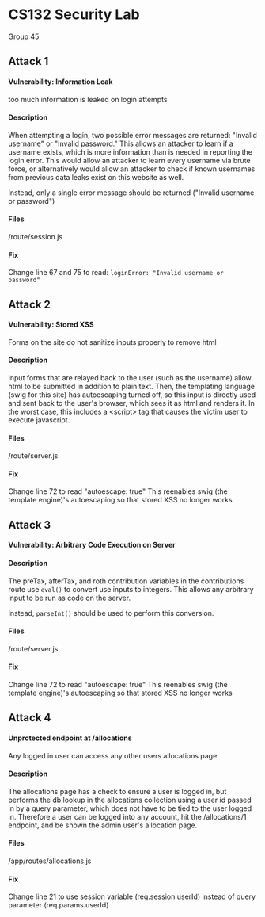 # CS132 Security Lab
Group 45

## Attack 1
#### Vulnerability: Information Leak
too much information is leaked on login attempts

#### Description
When attempting a login, two possible error messages are returned: "Invalid username" or "Invalid password." This allows an attacker to learn if a username exists, which is more information than is needed in reporting the login error. This would allow an attacker to learn every username via brute force, or alternatively would allow an attacker to check if known usernames from previous data leaks exist on this website as well.

Instead, only a single error message should be returned ("Invalid username or password")


#### Files
/route/session.js

#### Fix
Change line 67 and 75 to read: `loginError: "Invalid username or password"`


## Attack 2
#### Vulnerability: Stored XSS
Forms on the site do not sanitize inputs properly to remove html

#### Description
Input forms that are relayed back to the user (such as the username) allow html to be submitted in addition to plain text. Then, the templating language (swig for this site) has autoescaping turned off, so this input is directly used and sent back to the user's browser, which sees it as html and renders it. In the worst case, this includes a &lt;script&gt; tag that causes the victim user to execute javascript.

#### Files
/route/server.js

#### Fix
Change line 72 to read "autoescape: true"
This reenables swig (the template engine)'s autoescaping so that stored XSS no longer works

## Attack 3
#### Vulnerability: Arbitrary Code Execution on Server

#### Description
The preTax, afterTax, and roth contribution variables in the contributions route use `eval()` to convert use inputs to integers. This allows any arbitrary input to be run as code on the server.

Instead, `parseInt()` should be used to perform this conversion.

#### Files
/route/server.js

#### Fix
Change line 72 to read "autoescape: true"
This reenables swig (the template engine)'s autoescaping so that stored XSS no longer works

## Attack 4 
#### Unprotected endpoint at /allocations
Any logged in user can access any other users allocations page

#### Description
The allocations page has a check to ensure a user is logged in, but performs the db lookup in the allocations collection using a user id passed in by a query parameter, which does not have to be tied to the user logged in. Therefore a user can be logged into any account, hit the /allocations/1 endpoint, and be shown the admin user's allocation page.

#### Files
/app/routes/allocations.js

#### Fix
Change line 21	to use session variable (req.session.userId) instead of query parameter (req.params.userId)

